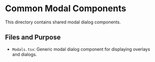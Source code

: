 # Common Modal Components

This directory contains shared modal dialog components.

## Files and Purpose

- `Modals.tsx`: Generic modal dialog component for displaying overlays and dialogs.
